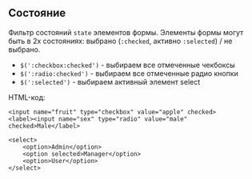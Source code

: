 ## Состояние
Фильтр состояний `state` элементов формы. Элементы формы могут быть в 2х состояниях: выбрано (`:checked`, активно `:selected`) / не выбрано.

- `$(':checkbox:checked')` - выбираем все отмеченные чекбоксы
- `$(':radio:checked')` - выбираем все отмеченные радио кнопки
- `$(':selected')` - выбираем активный элемент select

HTML-код:

    <input name="fruit" type="checkbox" value="apple" checked>
    <label><input name="sex" type="radio" value="male" checked>Male</label>

    <select>
        <option>Admin</option>
        <option selected>Manager</option>
        <option>User</option>
    </select>
